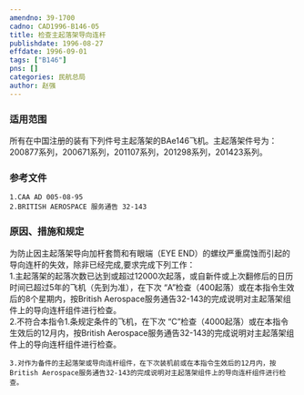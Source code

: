 ```yaml
---
amendno: 39-1700  
cadno: CAD1996-B146-05  
title: 检查主起落架导向连杆  
publishdate: 1996-08-27  
effdate: 1996-09-01  
tags: ["B146"]  
pns: []  
categories: 民航总局  
author: 赵强  
---
```

  
### 适用范围  
所有在中国注册的装有下列件号主起落架的BAe146飞机。主起落架件号为：200877系列，200671系列，201107系列，201298系列，201423系列。  
  
<!--more-->  
### 参考文件  
    1.CAA AD 005-08-95  
    2.BRITISH AEROSPACE 服务通告 32-143  
  
### 原因、措施和规定  
为防止因主起落架导向加杆套筒和有眼端（EYE END）的螺纹严重腐蚀而引起的导向连杆的失效，除非已经完成,要求完成下列工作：  
    1.主起落架的起落次数已达到或超过12000次起落，或自新件或上次翻修后的日历时间已超过5年的飞机（先到为准），在下次 “A”检查（400起落）或在本指令生效后的8个星期内，按British Aerospace服务通告32-143的完成说明对主起落架组件上的导向连杆组件进行检查。  
    2.不符合本指令1.条规定条件的飞机，在下次 “C”检查（4000起落）或在本指令生效后的12月内，按British Aerospace服务通告32-143的完成说明对主起落架组件上的导向连杆组件进行检查。  
  
  
    3.对作为备件的主起落架或导向连杆组件，在下次装机前或在本指令生效后的12月内，按British Aerospace服务通告32-143的完成说明对主起落架组件上的导向连杆组件进行检查。  
